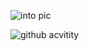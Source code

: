 ![into pic](https://github.com/huaxing-w/Data-Structures-and-Algorithms/blob/main/others/%F0%9F%92%BBData_Structs_&_Algos%F0%9F%A7%AE.png?raw=true)


![github acvitity](https://img.shields.io/github/commit-activity/m/huaxing-w/Data-Structures-and-Algorithms)

